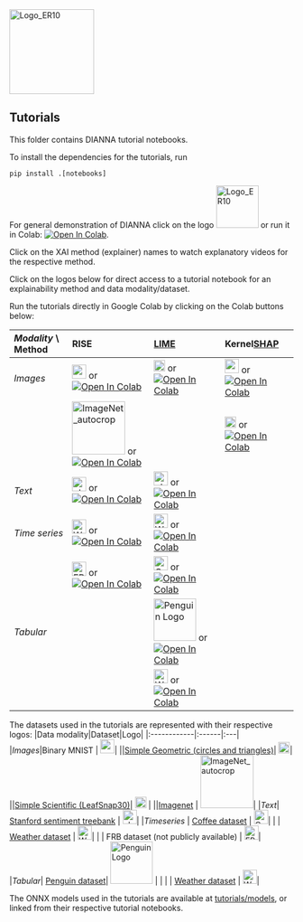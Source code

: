 <img width="150" alt="Logo_ER10" src="https://user-images.githubusercontent.com/3244249/151994514-b584b984-a148-4ade-80ee-0f88b0aefa45.png">

## Tutorials
This folder contains DIANNA tutorial notebooks.

To install the dependencies for the tutorials, run
```
pip install .[notebooks]
```

For general demonstration of DIANNA click on the logo [<img width="75" alt="Logo_ER10" src="https://user-images.githubusercontent.com/3244249/151994514-b584b984-a148-4ade-80ee-0f88b0aefa45.png">](https://github.com/dianna-ai/dianna/blob/main/tutorials/demo.ipynb) or run it in Colab: [![Open In Colab](https://colab.research.google.com/assets/colab-badge.svg)](https://colab.research.google.com/github/dianna-ai/dianna/blob/main/tutorials/demo.ipynb).

Click on the XAI method (explainer) names to watch explanatory videos for the respective method.

Click on the logos below for direct access to a tutorial notebook for an explainability method and data modality/dataset.

Run the tutorials directly in Google Colab by clicking on the Colab buttons below:

|*Modality* \ Method|RISE|[LIME](https://youtu.be/d6j6bofhj2M)|Kernel[SHAP](https://youtu.be/9haIOplEIGM)|
|:-----|:---|:---|:---|
|*Images*|[<img width="25" alt="mnist_zero_and_one_half_size" src="https://user-images.githubusercontent.com/3244249/152540187-b7a8239f-6742-437f-8f9b-35b950ce5ddb.png">](rise_mnist.ipynb) or [![Open In Colab](https://colab.research.google.com/assets/colab-badge.svg)](https://colab.research.google.com/github/dianna-ai/dianna/blob/main/tutorials/rise_mnist.ipynb) | [<img width="20" alt="LeafSnap30 Logo" src="https://user-images.githubusercontent.com/3244249/151539100-dbdfe0f8-485f-45d4-a249-a1f79e970066.png">](lime_images.ipynb) or [![Open In Colab](https://colab.research.google.com/assets/colab-badge.svg)](https://colab.research.google.com/github/dianna-ai/dianna/blob/main/tutorials/lime_images.ipynb) | [<img width="25" alt="mnist_zero_and_one_half_size" src="https://user-images.githubusercontent.com/3244249/152540187-b7a8239f-6742-437f-8f9b-35b950ce5ddb.png">](kernelshap_mnist.ipynb) or [![Open In Colab](https://colab.research.google.com/assets/colab-badge.svg)](https://colab.research.google.com/github/dianna-ai/dianna/blob/main/tutorials/kernelshap_mnist.ipynb) |
| | [<img width="94" alt="ImageNet_autocrop" src="https://user-images.githubusercontent.com/3244249/152542090-fd78fde1-6dec-43b6-a7ae-eea964b8ae28.png">](rise_imagenet.ipynb) or [![Open In Colab](https://colab.research.google.com/assets/colab-badge.svg)](https://colab.research.google.com/github/dianna-ai/dianna/blob/main/tutorials/rise_imagenet.ipynb) | | [<img width="20" alt="SimpleGeometric Logo" src="https://user-images.githubusercontent.com/3244249/151539027-f2fc3fc0-282a-4993-9680-74ee28bcd360.png">](kernelshap_geometric_shapes.ipynb) or [![Open In Colab](https://colab.research.google.com/assets/colab-badge.svg)](https://colab.research.google.com/github/dianna-ai/dianna/blob/main/tutorials/kernelshap_geometric_shapes.ipynb)|
|*Text* |[<img width="25" alt="nlp-logo_half_size" src="https://user-images.githubusercontent.com/3244249/152540890-c8e1e37d-f0cc-4f84-80a4-2c59176cbf4c.png">](rise_text.ipynb) or [![Open In Colab](https://colab.research.google.com/assets/colab-badge.svg)](https://colab.research.google.com/github/dianna-ai/dianna/blob/main/tutorials/rise_text.ipynb) |[<img width="25" alt="nlp-logo_half_size" src="https://user-images.githubusercontent.com/3244249/152540890-c8e1e37d-f0cc-4f84-80a4-2c59176cbf4c.png">](lime_text.ipynb) or [![Open In Colab](https://colab.research.google.com/assets/colab-badge.svg)](https://colab.research.google.com/github/dianna-ai/dianna/blob/main/tutorials/lime_text.ipynb)  |[]()|
| *Time series*| [<img width="25" alt="Weather Logo" src="https://user-images.githubusercontent.com/3244249/242001499-3ff3d639-ed2f-4a38-b7ac-957c984bce9f.png">](rise_timeseries_weather.ipynb) or [![Open In Colab](https://colab.research.google.com/assets/colab-badge.svg)](https://colab.research.google.com/github/dianna-ai/dianna/blob/main/tutorials/rise_timeseries_weather.ipynb)| [<img width="25" alt="Weather Logo" src="https://user-images.githubusercontent.com/3244249/242001499-3ff3d639-ed2f-4a38-b7ac-957c984bce9f.png">](lime_timeseries_weather.ipynb) or [![Open In Colab](https://colab.research.google.com/assets/colab-badge.svg)](https://colab.research.google.com/github/dianna-ai/dianna/blob/main/tutorials/lime_timeseries_weather.ipynb)| |
| | [<img width="25" alt="FRB logo" src="https://github.com/dianna-ai/dianna/assets/6370787/f53b280d-94b0-40ec-bfe7-ee48777d7964">](rise_timeseries_frb.ipynb) or [![Open In Colab](https://colab.research.google.com/assets/colab-badge.svg)](https://colab.research.google.com/github/dianna-ai/dianna/blob/main/tutorials/rise_timeseries_frb.ipynb) | [<img width="25" alt="Coffee Logo" src="https://user-images.githubusercontent.com/3244249/241999275-9ab50a0f-5da3-41d2-80e9-70d2c8769162.jpg">](lime_timeseries_coffee.ipynb) or [![Open In Colab](https://colab.research.google.com/assets/colab-badge.svg)](https://colab.research.google.com/github/dianna-ai/dianna/blob/main/tutorials/lime_timeseries_coffee.ipynb) | |
| *Tabular* | | [<img width="75" alt="Penguin Logo" src="https://github.com/dianna-ai/dianna/assets/3244249/c7716ad3-f992-4557-80d9-1d8178c7ed57">](lime_tabular_penguin.ipynb) or [![Open In Colab](https://colab.research.google.com/assets/colab-badge.svg)](https://colab.research.google.com/github/dianna-ai/dianna/blob/main/tutorials/lime_tabular_penguin.ipynb) | |
| | | [<img width="25" alt="Weather Logo" src="https://user-images.githubusercontent.com/3244249/242001499-3ff3d639-ed2f-4a38-b7ac-957c984bce9f.png">](lime_tabular_weather.ipynb) or [![Open In Colab](https://colab.research.google.com/assets/colab-badge.svg)](https://colab.research.google.com/github/dianna-ai/dianna/blob/main/tutorials/lime_tabular_weather.ipynb)| |

The datasets used in the tutorials are represented with their respective logos:
|Data modality|Dataset|Logo|
|:------------|:------|:---|
|*Images*|Binary MNIST | <img width="25" alt="mnist_zero_and_one_half_size" src="https://user-images.githubusercontent.com/3244249/152540187-b7a8239f-6742-437f-8f9b-35b950ce5ddb.png">|
||[Simple Geometric (circles and triangles)](https://doi.org/10.5281/zenodo.5012824)| <img width="20" alt="SimpleGeometric Logo" src="https://user-images.githubusercontent.com/3244249/151539027-f2fc3fc0-282a-4993-9680-74ee28bcd360.png">|
||[Simple Scientific (LeafSnap30)](https://zenodo.org/record/5061353/)| <img width="20" alt="LeafSnap30 Logo" src="https://user-images.githubusercontent.com/3244249/151539100-dbdfe0f8-485f-45d4-a249-a1f79e970066.png"> |
||[Imagenet](https://image-net.org/download.php) | <img width="94" alt="ImageNet_autocrop" src="https://user-images.githubusercontent.com/3244249/152542090-fd78fde1-6dec-43b6-a7ae-eea964b8ae28.png">|
|*Text*| [Stanford sentiment treebank](https://nlp.stanford.edu/sentiment/index.html) | <img width="25" alt="nlp-logo_half_size" src="https://user-images.githubusercontent.com/3244249/152540890-c8e1e37d-f0cc-4f84-80a4-2c59176cbf4c.png">|
|*Timeseries* | [Coffee dataset](https://timeseriesclassification.com/description.php?Dataset=Coffee)  | <img width="25" alt="Coffe Logo" src="https://github.com/dianna-ai/dianna/assets/3244249/9ab50a0f-5da3-41d2-80e9-70d2c8769162">|
|           | [Weather dataset](https://zenodo.org/record/7525955) | <img width="25" alt="Weather Logo" src="https://github.com/dianna-ai/dianna/assets/3244249/3ff3d639-ed2f-4a38-b7ac-957c984bce9f">|
|           | FRB dataset (not publicly available) | <img width="25" alt="FRB logo" src="https://github.com/dianna-ai/dianna/assets/6370787/f53b280d-94b0-40ec-bfe7-ee48777d7964">|
|*Tabular*| [Penguin dataset](https://www.kaggle.com/code/parulpandey/penguin-dataset-the-new-iris)| <img width="75" alt="Penguin Logo" src="https://github.com/dianna-ai/dianna/assets/3244249/c7716ad3-f992-4557-80d9-1d8178c7ed57"> | |
|           | [Weather dataset](https://zenodo.org/record/7525955) | <img width="25" alt="Weather Logo" src="https://github.com/dianna-ai/dianna/assets/3244249/3ff3d639-ed2f-4a38-b7ac-957c984bce9f">|

The ONNX models used in the tutorials are available at [tutorials/models](https://github.com/dianna-ai/dianna/tree/main/tutorials/models), or linked from their respective tutorial notebooks.

